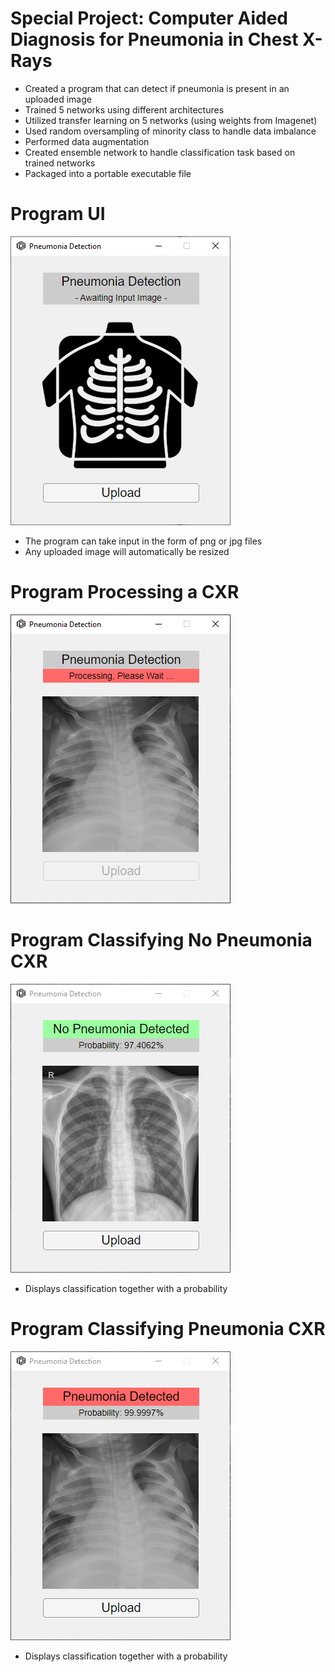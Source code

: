 # Special Project: Computer Aided Diagnosis for Pneumonia in Chest X-Rays 
* Created a program that can detect if pneumonia is present in an uploaded image
* Trained 5 networks using different architectures
* Utilized transfer learning on 5 networks (using weights from Imagenet)
* Used random oversampling of minority class to handle data imbalance
* Performed data augmentation
* Created ensemble network to handle classification task based on trained networks
* Packaged into a portable executable file

# Program UI
![Program UI](/images/Pneumonia_Detection_UI.png)
* The program can take input in the form of png or jpg files
* Any uploaded image will automatically be resized

# Program Processing a CXR
![Program Processing](/images/Pneumonia_Detection_Processing.png)

# Program Classifying No Pneumonia CXR
![Program No Pneumonia](/images/Pneumonia_Detection_No_Pneumonia.png)
* Displays classification together with a probability

# Program Classifying Pneumonia CXR
![Program Pneumonia](/images/Pneumonia_Detection_Pneumonia.png)
* Displays classification together with a probability
